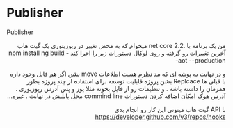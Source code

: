 # Publisher
Publisher


<div dir=rtl>
  من یک برنامه با .net core 2.2 میخوام که به محض تغییر در رپوزیتوری یک گیت هاب آخرین تغییرات رو گرفته و روی لوکال
دستورات زیر را اجرا کند
npm install
ng build --aot --production

و در نهایت به پوشه ای که مد نظرم هست اطلاعات move بشن اگر هم فایل وجود داره با قبلی ها Replcace بشن
پروژه قابلیت توسعه  برای استفاده از چند پروژه بطور همزمان را داشته باشه . و تنظیمات رو از فایل بخونه
مثلا یوز و پس 
آدرس رپوزیوری . آدرس هوک
امکان اضافه کردن دستورات commind line
محل پابلیش در نهایت
. غیره...


با API گیت هاب میتونی این کار رو انجام بدی
https://developer.github.com/v3/repos/hooks
  </div>

